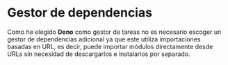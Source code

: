 # Gestor de dependencias

Como he elegido **Deno** como gestor de tareas no es necesario escoger un gestor de dependencias adicional ya que este utiliza importaciones basadas en URL, es decir, puede importar módulos directamente desde URLs sin necesidad de descargarlos e instalarlos por separado.
